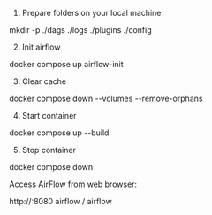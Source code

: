 1. Prepare folders on your local machine

mkdir -p ./dags ./logs ./plugins ./config

2. Init airflow

docker compose up airflow-init

3. Clear cache

docker compose down --volumes --remove-orphans

4. Start container

docker compose up --build

5. Stop container

docker compose down


Access AirFlow from web browser:

http://<your host ip address>:8080
airflow / airflow
